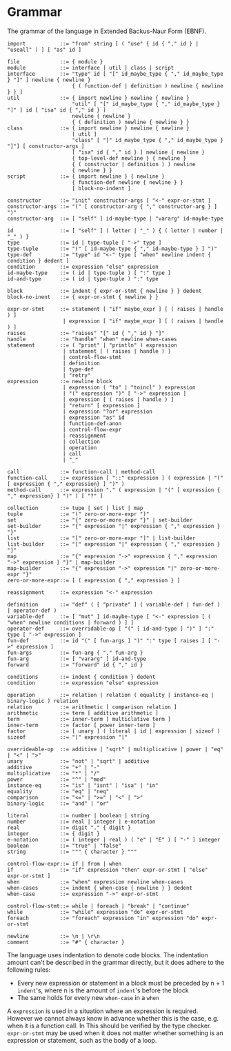 # Grammar

The grammar of the language in Extended Backus-Naur Form (EBNF).

    import           ::= "from" string [ ( "use" { id { "," id } | "useall" ) ] [ "as" id ]
    
    file             ::= { module }
    module           ::= interface | util | class | script
    interface        ::= "type" id [ "[" id_maybe_type { "," id_maybe_type } "]" ] newline { newline }
                         { ( function-def | definition ) newline { newline } } ]
    util             ::= { import newline } newline { newline }
                         "util" [ "[" id_maybe_type { "," id_maybe_type } "]" ] id [ "isa" id { "," id } ]
                         newline { newline }
                         { ( definition ) newline { newline } }
    class            ::= { import newline } newline { newline }
                         [ util ]
                         "class" [ "[" id_maybe_type { "," id_maybe_type } "]"] [ constructor-args ]
                         [ "isa" id { "," id } ] newline { newline }
                         { top-level-def newline } { newline }
                         { ( constructor | definition ) ) newline
                         { newline } }
    script           ::= { import newline } { newline }
                         { function-def newline { newline } }
                         [ block-no-indent ]
        
    constructor      ::= "init" constructor-args [ "<-" expr-or-stmt ]
    constructor-args ::= "(" [ constructor-arg { "," constructor-arg } ] ")"
    constructor-arg  ::= [ "self" ] id-maybe-type | "vararg" id-maybe-type
    
    id               ::= [ "self" ] ( letter | "_" ) { ( letter | number | "_" ) }
    type             ::= id | type-tuple [ "->" type ]
    type-tuple       ::= "(" [ id-maybe-type { "," id-maybe-type } ] ")" 
    type-def         ::= "type" id "<-" type [ "when" newline indent { condition } dedent ]
    condition        ::= expression "else" expression
    id-maybe-type    ::= ( id | type-tuple ) [ ":" type ]
    id-and-type      ::= ( id | type-tuple ) ":" type
    
    block            ::= indent { expr-or-stmt { newline } } dedent
    block-no-inent   ::= { expr-or-stmt { newline } }
    
    expr-or-stmt     ::= statement [ "if" maybe_expr ] [ ( raises | handle ) ]
                      | expression [ "if" maybe_expr ] [ ( raises | handle ) ]
    raises           ::= "raises" "[" id { "," id } "]"
    handle           ::= "handle" "when" newline when-cases
    statement        ::= ( "print" | "println" ) expression 
                      | statement [ ( raises | handle ) ]
                      | control-flow-stmt
                      | definition
                      | type-def
                      | "retry"
    expression       ::= newline block
                      | expression ( "to" | "toincl" ) expression
                      | "(" expression ")" [ "->" expression ]
                      | expression [ ( raises | handle ) ]
                      | "return" [ expression ]
                      | expression "?or" expression
                      | expression "as" id
                      | function-def-anon
                      | control-flow-expr 
                      | reassignment
                      | collection
                      | operation
                      | call
                      | "_"
                     
    call             ::= function-call | method-call
    function-call    ::= expression [ "::" expression ] ( expression | "(" [ expression { "," expression} ] ")" )
    method-call      ::= expression "." ( expression | "(" [ expression { "," expression} ] ")" ) [ "?" ]
                    
    collection       ::= tupe | set | list | map
    tuple            ::= "(" zero-or-more-expr ")"
    set              ::= "{" zero-or-more-expr "}" | set-builder
    set-builder      ::= "{" expression "|" expression { "," expression } "}"
    list             ::= "[" zero-or-more-expr "]" | list-builder
    list-builder     ::= "[" expression "|" expression { "," expression } "]"
    map              ::= "{" expression "->" expression { "," expression "->" expression } "}" | map-builder
    map-builder      ::= "{" expression "->" expression "|" zero-or-more-expr "}"
    zero-or-more-expr::= [ ( expression { "," expression } ]
    
    reassignment     ::= expression "<-" expression
    
    definition       ::= "def" ( [ "private" ] ( variable-def | fun-def ) | operator-def )
    variable-def     ::= [ "mut" ] id-maybe-type [ "<-" expression [ ( "when" newline conditions | forward ) ] ]
    operator-def     ::= overridable-op [ "(" [ id-and-type ] ")" ] ":" type [ "->" expression ]
    fun-def          ::= id "(" [ fun-args ] ")" ":" type [ raises ] [ "->" expression ]
    fun-args         ::= fun-arg { "," fun-arg }
    fun-arg          ::= [ "vararg" ] id-and-type
    forward          ::= "forward" id { "," id }

    conditions       ::= indent { condition } dedent
    condition        ::= expression "else" expression

    operation        ::= relation | relation ( equality | instance-eq | binary-logic ) relation
    relation         ::= arithmetic [ comparison relation ]
    arithmetic       ::= term [ additive arithmetic ]
    term             ::= inner-term [ multiclative term ]
    inner-term       ::= factor [ power inner-term ]
    factor           ::= [ unary ] ( literal | id | expression | sizeof )
    sizeof           ::= "|" expression "|"
    
    overrideable-op  ::= additive | "sqrt" | multiplicative | power | "eq" | "<" | ">"
    unary            ::= "not" | "sqrt" | additive 
    additive         ::= "+" | "-"
    multiplicative   ::= "*" | "/"
    power            ::= "^" | "mod"
    instance-eq      ::= "is" | "isnt" | "isa" | "in"
    equality         ::= "eq" | "neq"
    comparison       ::= "<=" | ">=" | "<" | ">"
    binary-logic     ::= "and" | "or"
    
    literal          ::= number | boolean | string
    number           ::= real | integer | e-notation
    real             ::= digit "." { digit }
    integer          ::= { digit }
    e-notation       ::= ( integer | real ) ( "e" | "E" ) [ "-" ] integer
    boolean          ::= "true" | "false"
    string           ::= """ { character } """
                                     
    control-flow-expr::= if | from | when
    if               ::= "if" expression "then" expr-or-stmt [ "else" expr-or-stmt ]
    when             ::= "when" expression newline when-cases
    when-cases       ::= indent { when-case { newline } } dedent
    when-case        ::= expression "->" expr-or-stmt
    
    control-flow-stmt::= while | foreach | "break" | "continue"
    while            ::= "while" expression "do" expr-or-stmt
    foreach          ::= "foreach" expression "in" expression "do" expr-or-stmt
    
    newline          ::= \n | \r\n
    comment          ::= "#" { character }

The language uses indentation to denote code blocks. The indentation amount can't be described in the grammar directly, 
but it does adhere to the following rules:

* Every new expression or statement in a block must be preceded by n + 1 `indent`'s, where n is the amount of 
  `indent`'s before the block
* The same holds for every new `when-case` in a `when`

A `expression` is used in a situation where an expression is required. However we cannot always know in advance whether
this is the case, e.g. when it is a function call. In This should be verified by the type checker.
`expr-or-stmt` may be used when it does not matter whether something is an expression or statement, such as the body of
a loop.
               